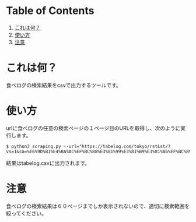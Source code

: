 
# Table of Contents

1.  [これは何？](#orgc1be04f)
2.  [使い方](#org5cd46c7)
3.  [注意](#orgee8065b)


<a id="orgc1be04f"></a>

# これは何？

食べログの検索結果をcsvで出力するツールです。


<a id="org5cd46c7"></a>

# 使い方

urlに食べログの任意の検索ページの１ページ目のURLを取得し、次のように実行します。

    $ python3 scraping.py --url="https://tabelog.com/tokyo/rstLst/?vs=1&sa=%E6%9D%B1%E4%BA%AC%EF%BC%88%E3%81%99%E3%81%B9%E3%81%A6%EF%BC%89&sk=&lid=top_navi1&vac_net=&svd=20221115&svt=1900&svps=2&hfc=1&sw="

結果はtabelog.csvに出力されます。


<a id="orgee8065b"></a>

# 注意

食べログの検索結果は６０ページまでしか表示されないので、適切に検索範囲を絞ってください。

